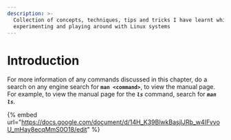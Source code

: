 ```yaml
---
description: >-
  Collection of concepts, techniques, tips and tricks I have learnt while
  experimenting and playing around with Linux systems
---
```


# Introduction

For more information of any commands discussed in this chapter, do a search on any engine search for **`man <command>`**, to view the manual page. For example, to view the manual page for the _**`ls`**_ command, search for _**`man ls`**_.

{% embed url="https://docs.google.com/document/d/14H_K39BlwkBasjlJRb_w4IFvvoU_mHay8ecqMmS0O18/edit" %}
